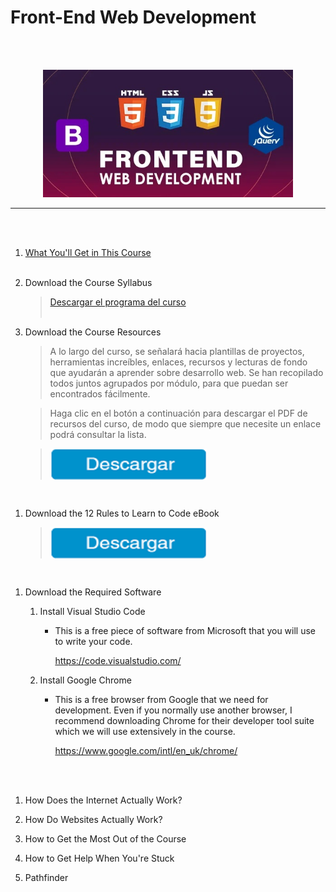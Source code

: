 # Front-End Web Development

<br><br>
<p align="center">
  <img width="400" src="FE_DEV.jpg">
</p>
<hr>
<br><br>

1. [What You'll Get in This Course](./01_What_You'll_Get_in_This_Course/Readme.md)
<br><br>

1. Download the Course Syllabus
    > [Descargar el programa del curso](https://drive.google.com/uc?export=download&id=1uhCUGouBsclvAH8S9d-_Z9B5hKnKdCoR)
<br><br>

1. Download the Course Resources
    > A lo largo del curso, se señalará hacia plantillas de proyectos, herramientas increíbles, enlaces, recursos y lecturas de fondo que ayudarán a aprender sobre desarrollo web. Se han recopilado todos juntos agrupados por módulo, para que puedan ser encontrados fácilmente.

    > Haga clic en el botón a continuación para descargar el PDF de recursos del curso, de modo que siempre que necesite un enlace podrá consultar la lista.

    > <p><a target="_blank" rel="noopener noreferrer" href="https://drive.google.com/uc?export=download&amp;id=1LRN_G51Wm67rsry0mw1FrIfW8oXX6Zzz"><img align="middle" width="250" src="./Descargar.png" height="50"></a></p>
<br>

1. Download the 12 Rules to Learn to Code eBook
    ><p><a target="_blank" rel="noopener noreferrer" href="https://att-c.udemycdn.com/2021-11-02_15-48-58-9cc341f572e648c2df98cc8e419251a8/original.pdf?response-content-disposition=attachment%3B+filename%3D12%2BRules%2Bto%2BLearn%2Bto%2BCode%2B%255B2nd%2BEdition%255D%2B2022.pdf&Expires=1680002044&Signature=HIBSMJr~Mgle4TBH-8eXKi~TU-np1hbVT5P87-OHW~7q~yvTELKasXMQq6Vo2yJ6rVzblT~jwtP7vyCGRs9S3ETsSp3l7ntkvSoVEmgmU6M469W1qhzXkxOPF9gLsJmgE4~6hwXXvhkJDRvfcbequpM-u59PPlvU~wPwxAbHC6IstPA-5eVTF8YeFcXl~uE-YkgO9xOC0Tif3HTkW-J~VJ3Uk2HyN~12Drs8WVvIH~xApEMSug1WAac2~RvHoCplFoZYcvXqW5DOCPHNNb3D1m4l9kZxNCU~7Llq-BBZCyOs-UMTcO-~RoqXd0-xqvXXlSMwwh-q7NcelquOlr1SMA__&Key-Pair-Id=APKAITJV77WS5ZT7262A"><img align="middle" width="250" src="./Descargar.png" height="50"></a></p>
<br>

1. Download the Required Software
    1. Install Visual Studio Code
         - This is a free piece of software from Microsoft that you will use to write your code.

            https://code.visualstudio.com/

    2. Install Google Chrome
        - This is a free browser from Google that we need for development. Even if you normally use another browser, I recommend downloading Chrome for their developer tool suite which we will use extensively in the course.
        
            https://www.google.com/intl/en_uk/chrome/
            
<br><br> 

1. How Does the Internet Actually Work?

1. How Do Websites Actually Work?

1. How to Get the Most Out of the Course

1. How to Get Help When You're Stuck

1. Pathfinder